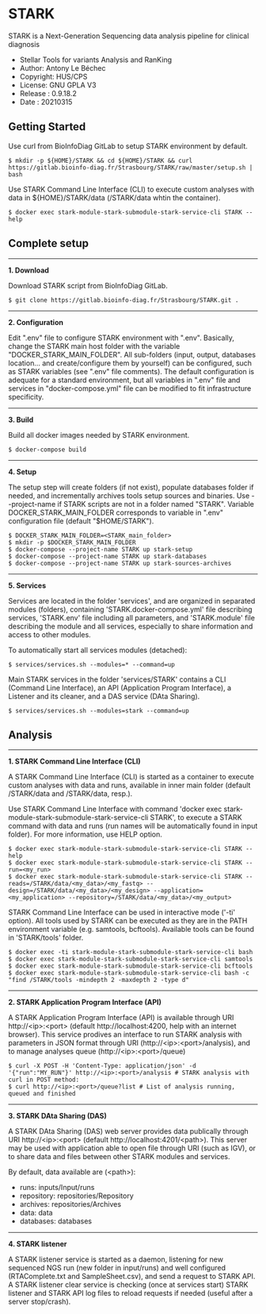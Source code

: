 STARK
============
STARK is a Next-Generation Sequencing data analysis pipeline for clinical diagnosis
* Stellar Tools for variants Analysis and RanKing
* Author: Antony Le Béchec
* Copyright: HUS/CPS
* License: GNU GPLA V3
* Release : 0.9.18.2
* Date : 20210315



Getting Started
---------------


Use curl from BioInfoDiag GitLab to setup STARK environment by default.

```
$ mkdir -p ${HOME}/STARK && cd ${HOME}/STARK && curl https://gitlab.bioinfo-diag.fr/Strasbourg/STARK/raw/master/setup.sh | bash
```


Use STARK Command Line Interface (CLI) to execute custom analyses with data in ${HOME}/STARK/data (/STARK/data whtin the container).

```
$ docker exec stark-module-stark-submodule-stark-service-cli STARK --help
```


Complete setup
---------------


---
**1. Download**

Download STARK script from BioInfoDiag GitLab.

```
$ git clone https://gitlab.bioinfo-diag.fr/Strasbourg/STARK.git .
```


---
**2. Configuration**

Edit ".env" file to configure STARK environment with ".env". Basically, change the STARK main host folder with the variable "DOCKER_STARK_MAIN_FOLDER". All sub-folders (input, output, databases location... and create/configure them by yourself) can be configured, such as STARK variables (see ".env" file comments). The default configuration is adequate for a standard environment, but all variables in ".env" file and services in "docker-compose.yml" file can be modified to fit infrastructure specificity.


---
**3. Build**

Build all docker images needed by STARK environment.

```
$ docker-compose build
```


---
**4. Setup**

The setup step will create folders (if not exist), populate databases folder if needed, and incrementally archives tools setup sources and binaries. Use --project-name if STARK scripts are not in a folder named "STARK". Variable DOCKER_STARK_MAIN_FOLDER corresponds to variable in ".env" configuration file (default "$HOME/STARK").

```
$ DOCKER_STARK_MAIN_FOLDER=<STARK_main_folder>
$ mkdir -p $DOCKER_STARK_MAIN_FOLDER
$ docker-compose --project-name STARK up stark-setup
$ docker-compose --project-name STARK up stark-databases
$ docker-compose --project-name STARK up stark-sources-archives
```

---
**5. Services**

Services are located in the folder 'services', and are organized in separated modules (folders), containing 'STARK.docker-compose.yml' file describing services, 'STARK.env' file including all parameters, and 'STARK.module' file describing the module and all services, especially to share information and access to other modules.

To automatically start all services modules (detached):

```
$ services/services.sh --modules=* --command=up
```

Main STARK services in the folder 'services/STARK' contains a CLI (Command Line Interface), an API (Application Program Interface), a Listener and its cleaner, and a DAS service (DAta Sharing).

```
$ services/services.sh --modules=stark --command=up
```


Analysis
--------


---
**1. STARK Command Line Interface (CLI)**


A STARK Command Line Interface (CLI) is started as a container to execute custom analyses with data and runs, available in inner main folder (default /STARK/data and /STARK/data, resp.).

Use STARK Command Line Interface with command 'docker exec stark-module-stark-submodule-stark-service-cli STARK', to execute a STARK command with data and runs (run names will be automatically found in input folder). For more information, use HELP option.

```
$ docker exec stark-module-stark-submodule-stark-service-cli STARK --help
$ docker exec stark-module-stark-submodule-stark-service-cli STARK --run=<my_run>
$ docker exec stark-module-stark-submodule-stark-service-cli STARK --reads=/STARK/data/<my_data>/<my_fastq> --design=/STARK/data/<my_data>/<my_design> --application=<my_application> --repository=/STARK/data/<my_data>/<my_output>
```

STARK Command Line Interface can be used in interactive mode ('-ti' option). All tools used by STARK can be executed as they are in the PATH environment variable (e.g. samtools, bcftools). Available tools can be found in 'STARK/tools' folder.

```
$ docker exec -ti stark-module-stark-submodule-stark-service-cli bash
$ docker exec stark-module-stark-submodule-stark-service-cli samtools
$ docker exec stark-module-stark-submodule-stark-service-cli bcftools
$ docker exec stark-module-stark-submodule-stark-service-cli bash -c "find /STARK/tools -mindepth 2 -maxdepth 2 -type d"
```

---
**2. STARK Application Program Interface (API)**


A STARK Application Program Interface (API) is available through URI http://\<ip\>:\<port\> (default http://localhost:4200, help with an internet browser). This service prodives an interface to run STARK analysis with parameters in JSON format through URI (http://\<ip\>:\<port\>/analysis), and to manage analyses queue (http://\<ip\>:\<port\>/queue)

```
$ curl -X POST -H 'Content-Type: application/json' -d '{"run":"MY_RUN"}' http://<ip>:<port>/analysis # STARK analysis with curl in POST method:
$ curl http://<ip>:<port>/queue?list # List of analysis running, queued and finished
```

---
**3. STARK DAta Sharing (DAS)**


A STARK DAta Sharing (DAS) web server provides data publically through URI http://\<ip\>:\<port\> (default http://localhost:4201/<path\>). This server may be used with application able to open file through URI (such as IGV), or to share data and files between other STARK modules and services.


By default, data available are (\<path\>):
- runs: inputs/Input/runs
- repository: repositories/Repository
- archives: repositories/Archives
- data: data
- databases: databases



---
**4. STARK listener**


A STARK listener service is started as a daemon, listening for new sequenced NGS run (new folder in input/runs) and well configured (RTAComplete.txt and SampleSheet.csv), and send a request to STARK API. A STARK listener clear service is checking (once at services start) STARK listener and STARK API log files to reload requests if needed (useful after a server stop/crash).
